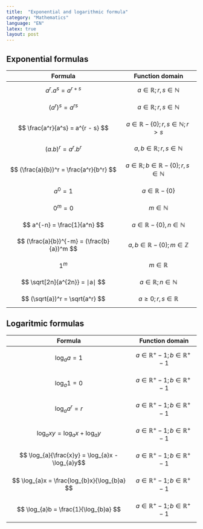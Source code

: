 ```yaml
---
title:  "Exponential and logarithmic formula"
category: "Mathematics"
language: "EN"
latex: true
layout: post
---
```


## Exponential formulas

| Formula									 | Function domain							  					 		 |
|:------------------------------------------:|:---------------------------------------------------------------------:|
| $$ a^r . a^s = a^{r + s} $$ 			  	 | $$ a \in \mathbb{R} ; r,s \in \mathbb{N} $$ 					 	  	 |
| $$ (a^r)^s = a^{rs} $$	  			  	 | $$ a \in \mathbb{R} ; r,s \in \mathbb{N} $$ 					 		 |
| $$ \frac{a^r}{a^s} = a^{r - s} $$ 	  	 | $$ a \in \mathbb{R} - \{0\}; r,s \in \mathbb{N} ; r > s $$	 		 | 
| $$ (a . b)^r = a^r . b^r $$			  	 | $$ a,b \in \mathbb{R} ; r,s \in \mathbb{N} $$					 	 |
| $$ (\frac{a}{b})^r = \frac{a^r}{b^r} $$ 	 | $$ a \in \mathbb{R}; b \in \mathbb{R} - \{0\} ; r,s \in \mathbb{N} $$ |
| $$ a^0 = 1 $$ 						  	 | $$ a \in \mathbb{R} - \{0\} $$										 |
| $$ 0^m = 0 $$ 						  	 | $$ m \in \mathbb{N} $$												 |
| $$ a^{-n} = \frac{1}{a^n} $$			  	 | $$ a \in \mathbb{R} - \{0\}, n \in \mathbb{N} $$					  	 |
| $$ (\frac{a}{b})^{-m} = (\frac{b}{a})^m $$ | $$ a,b \in \mathbb{R} - \{0\}; m \in \mathbb{Z} $$					 |
| $$ 1^m $$									 | $$ m \in \mathbb{R} $$												 |
| $$ \sqrt[2n]{a^{2n}} = ∣a∣ $$  	 		 | $$ a \in \mathbb{R}; n \in \mathbb{N} $$ 							 |
| $$ (\sqrt{a})^r = \sqrt{a^r} $$	 		 | $$ a \ge 0 ; r,s \in \mathbb{R} $$									 |


## Logaritmic formulas

| Formula			                		 		| Function domain											  |
|:-------------------------------------------------:|:-----------------------------------------------------------:|
| $$ \log_{a}a = 1 $$								| $$ a \in \mathbb{R}^{+} - {1} ;b \in \mathbb{R}^{+} - {1}$$ |
| $$ \log_{a}1 = 0 $$ 								| $$ a \in \mathbb{R}^{+} - {1} ;b \in \mathbb{R}^{+} - {1}$$ |
| $$ \log_{a}a^r = r $$ 							| $$ a \in \mathbb{R}^{+} - {1} ;b \in \mathbb{R}^{+} - {1}$$ |
| $$ \log_{a}xy = \log_{a}x + \log_{a}y $$	  		| $$ a \in \mathbb{R}^{+} - {1} ;b \in \mathbb{R}^{+} - {1}$$ |
| $$ \log_{a}{\frac{x}y} = \log_{a}x - \log_{a}y$$  | $$ a \in \mathbb{R}^{+} - {1} ;b \in \mathbb{R}^{+} - {1}$$ |
| $$ \log_{a}x = \frac{log_{b}x}{\log_{b}a} $$	    | $$ a \in \mathbb{R}^{+} - {1} ;b \in \mathbb{R}^{+} - {1}$$ |
| $$ \log_{a}b = \frac{1}{\log_{b}a} $$ 			| $$ a \in \mathbb{R}^{+} - {1} ;b \in \mathbb{R}^{+} - {1}$$ |

